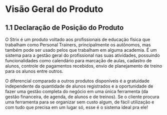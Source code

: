 # Visão Geral do Produto

## 1.1 Declaração de Posição do Produto

O Strix é um produto voltado aos profissionais de educação física que trabalham como Personal Trainers, principalmente os autônomos, mas também pode ser usado pelos que trabalham em alguma academia. É um sistema para a gestão geral do profissional nas suas atividades, possuindo funcionalidades como calendário para marcação de aulas, cadastro de alunos, controle de pagamentos recebidos, envio de planejamento de treino para os alunos entre outros. 

O diferencial comparado a outros produtos disponíveis é a gratuidade independente da quantidade de alunos registrados e a oportunidade de fazer uma gestão completa do negócio em uma única ferramenta (da gestão financeira, de agenda, de alunos e de treinos). Se o cliente procura uma ferramenta para se organizar sem custo algum,  de fácil utilização e com tudo que precisa em um lugar só, esse é o sistema ideal pra ele!
